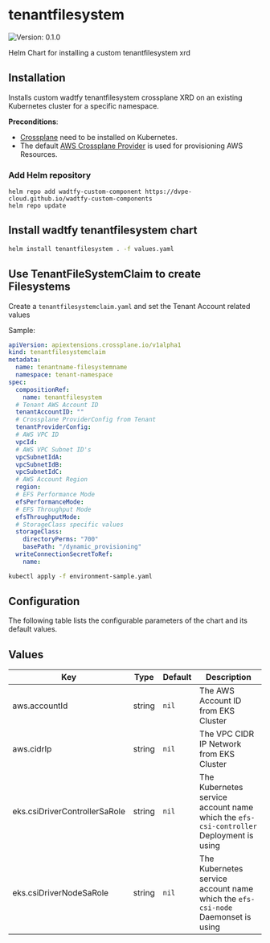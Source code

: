 # tenantfilesystem

![Version: 0.1.0](https://img.shields.io/badge/Version-0.1.0-informational?style=flat-square)

Helm Chart for installing a custom tenantfilesystem xrd

## Installation
Installs custom wadtfy tenantfilesystem crossplane XRD on an existing Kubernetes cluster for a specific namespace.

**Preconditions**:
* [Crossplane](https://crossplane.io) need to be installed on Kubernetes.
* The default [AWS Crossplane Provider](https://github.com/crossplane-contrib/provider-aws) is used for provisioning AWS Resources.

### Add Helm repository

```shell
helm repo add wadtfy-custom-component https://dvpe-cloud.github.io/wadtfy-custom-components
helm repo update
```

## Install wadtfy tenantfilesystem chart

```sh
helm install tenantfilesystem . -f values.yaml
```

## Use TenantFileSystemClaim to create Filesystems

Create a `tenantfilesystemclaim.yaml` and set the Tenant Account related values

Sample:

```yaml
apiVersion: apiextensions.crossplane.io/v1alpha1
kind: tenantfilesystemclaim
metadata:
  name: tenantname-filesystemname
  namespace: tenant-namespace
spec:
  compositionRef:
    name: tenantfilesystem
  # Tenant AWS Account ID
  tenantAccountID: ""
  # Crossplane ProviderConfig from Tenant
  tenantProviderConfig:
  # AWS VPC ID
  vpcId:
  # AWS VPC Subnet ID's
  vpcSubnetIdA:
  vpcSubnetIdB:
  vpcSubnetIdC:
  # AWS Account Region
  region:
  # EFS Performance Mode
  efsPerformanceMode:
  # EFS Throughput Mode
  efsThroughputMode:
  # StorageClass specific values
  storageClass:
    directoryPerms: "700"
    basePath: "/dynamic_provisioning"
  writeConnectionSecretToRef:
    name:
```

```sh
kubectl apply -f environment-sample.yaml
```

## Configuration

The following table lists the configurable parameters of the chart and its default values.

## Values

| Key | Type | Default | Description |
|-----|------|---------|-------------|
| aws.accountId | string | `nil` | The AWS Account ID from EKS Cluster |
| aws.cidrIp | string | `nil` | The VPC CIDR IP Network from EKS Cluster |
| eks.csiDriverControllerSaRole | string | `nil` | The Kubernetes service account name which the `efs-csi-controller` Deployment is using |
| eks.csiDriverNodeSaRole | string | `nil` | The Kubernetes service account name which the `efs-csi-node` Daemonset is using |
